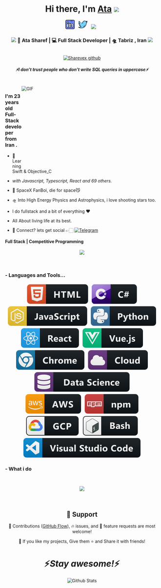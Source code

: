 <div align="center">
   <h1>Hi there, I'm <a href="https://t.me/st0xn3t">Ata</a> <img src="https://media.giphy.com/media/hvRJCLFzcasrR4ia7z/giphy.gif" width="25px"> </h1>
   
   </div>

<p align='center'>
   <a href="https://www.linkedin.com/in/Sharevex-j-85518a195/"><img height="30" src="https://raw.githubusercontent.com/Sharevex/Sharevex/master/linkedin.png?raw=true"></a>&nbsp;&nbsp;
<a href="https://x.com/sharef_ata"><img height="30" src="https://raw.githubusercontent.com/Sharevex/Sharevex/master/twitter.png?raw=true"></a>&nbsp;&nbsp;
   <a href="https://t.me/st0xn3t"><img height="30" src="https://upload.wikimedia.org/wikipedia/commons/thumb/8/82/Telegram_logo.svg/2048px-Telegram_logo.svg.png"></a>&nbsp;&nbsp;
 </p>



<div align="center">
<h3><img src="https://media.giphy.com/media/WUlplcMpOCEmTGBtBW/giphy.gif" width="30"> 🙎 Ata Sharef | 💻 Full Stack Developer | 🛸 Tabriz , Iran <img src="https://media.giphy.com/media/WUlplcMpOCEmTGBtBW/giphy.gif" width="30"></h3>
</div>



<p align="center">
   <br> <!-- <a href="https://badges.pufler.dev/visits/maySharevext/maySharevext"> <img alt="Sharevex joshi github" src="https://badges.pufler.dev/visits/maySharevext/maySharevext"> </a> -->
   <a href="https://visitor-badge.glitch.me/badge?page_id=Sharevex.Sharevex"> <img alt="Sharevex github" src="https://visitor-badge.glitch.me/badge?page_id=Sharevex.Sharevex"> </a>
 </p>
 
 <h5 align="center">
   <i>⚡️I don’t trust people who don’t write SQL queries in uppercase⚡️</i>
  </h5>
 
 
<br />
<img align="right" height="270px" width="450px" alt="GIF" src="https://media.giphy.com/media/3FjEPbKqEPhPpmC8uY/giphy.gif" />
<p align="center">
  <h3> I'm 23 years old Full-Stack developer from Iran .</h3>
</p>

 - 🥀 Learning Swift & Objective_C
 
 - <i>with Javascript, Typescript, React and 69 others.</i>
   
 - 🔭 SpaceX FanBoi, die for space😼

 - 🛸 Into High Energy Physics and Astrophysics, i love shooting stars too.
 
 - I do fullstack and a bit of everything :heart:
 
 - All About living life at its best.
 
 - 💬 Connect? lets get social 👉🏻 [![Telegram](https://img.shields.io/badge/Telegram-2CA5E0?style=for-the-badge&logo=telegram&logoColor=white)](https://t.me/st0xn3t)
 
 <p align="center">
  <h4> Full Stack | Competitive Programming </h4>
   </p>

<!--  -->

<p align="center" >
<a href="https://github.com/anuraghazra/github-readme-stats"> 
    <img  src="https://github-readme-stats.vercel.app/api?username=Sharevex&&show_icons=true&theme=radical"/>
  </a>

</p>

<br />

### - Languages and Tools...

<p align="center">
  <!-- For more icons please follow  https://github.com/MikeCodesDotNET/ColoredBadges -->
  <img src="https://raw.githubusercontent.com/Sharevex/Sharevex/master/svg/dev/languages/html.svg" alt="html" style="vertical-align:top; margin:4px">    
  <img src="https://raw.githubusercontent.com/Sharevex/Sharevex/master/svg/dev/languages/csharp.svg" alt="csharp" style="vertical-align:top; margin:4px">
  <img src="https://raw.githubusercontent.com/Sharevex/Sharevex/master/svg/dev/languages/js.svg" alt="js" style="vertical-align:top; margin:4px">
  <img src="https://raw.githubusercontent.com/Sharevex/Sharevex/master/svg/dev/languages/python.svg" alt="python" style="vertical-align:top; margin:4px">
  <img src="https://raw.githubusercontent.com/Sharevex/Sharevex/master/svg/dev/frameworks/react.svg" alt="react" style="vertical-align:top; margin:4px">
  <img src="https://raw.githubusercontent.com/Sharevex/Sharevex/master/svg/dev/frameworks/vue.svg" alt="vue" style="vertical-align:top; margin:4px">
  <img src="https://raw.githubusercontent.com/Sharevex/Sharevex/master/svg/dev/misc/chrome.svg" alt="chrome" style="vertical-align:top; margin:4px">
  <img src="https://raw.githubusercontent.com/Sharevex/Sharevex/master/svg/dev/misc/cloud.svg" alt="cloud" style="vertical-align:top; margin:4px">
  <img src="https://raw.githubusercontent.com/Sharevex/Sharevex/master/svg/dev/misc/datascience.svg" alt="datascience" style="vertical-align:top; margin:4px">
  <img src="https://raw.githubusercontent.com/Sharevex/Sharevex/master/svg/dev/services/aws.svg" alt="aws" style="vertical-align:top; margin:4px">
  <img src="https://raw.githubusercontent.com/Sharevex/Sharevex/master/svg/dev/services/npm.svg" alt="npm" style="vertical-align:top; margin:4px">
  <img src="https://raw.githubusercontent.com/Sharevex/Sharevex/master/svg/dev/services/gcp.svg" alt="gcp" style="vertical-align:top; margin:4px">
  <img src="https://raw.githubusercontent.com/Sharevex/Sharevex/master/svg/dev/tools/bash.svg" alt="bash" style="vertical-align:top; margin:4px">
  <img src="https://raw.githubusercontent.com/Sharevex/Sharevex/master/svg/dev/tools/visualstudio_code.svg" alt="vscode" style="vertical-align:top; margin:4px">
</p>

<!--
### - Blogs 🌱
-->
<!--
<p align="center">
  <a href="https://dev.to/Sharevex">
    <img src="https://raw.githubusercontent.com/Sharevex/Sharevex/master/svg/blogs/devto.svg"> 
  </a>
</p>
-->



 ### - What i do


<br />

<p align="center">
   <img src="https://media.giphy.com/media/f9XgHHnPnDjOF1hWpl/giphy.gif" />
   </p>
   
   
<br />

<h2 align="center">🤝 Support</h2>

<p align="center">🎀 Contributions (<a href="https://guides.github.com/introduction/flow" title="GitHub flow">GitHub Flow</a>), 🔥 issues, and 🥮 feature requests are most welcome!</p>

<p align="center">💙 If you like my projects, Give them ⭐ and Share it with friends!</p>
</p>

<h1 align='center'>⚡️<i>Stay awesome!</i>⚡️</h1>

<p align="center">
        <img src="https://raw.githubusercontent.com/mayhemantt/mayhemantt/Update/svg/Bottom.svg" alt="Github Stats" />
</p>
